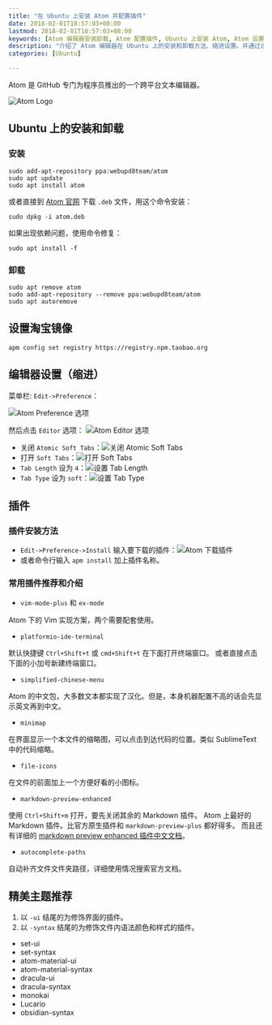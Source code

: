 ```yaml
---
title: "在 Ubuntu 上安装 Atom 并配置插件"
date: 2018-02-01T18:57:03+08:00
lastmod: 2018-02-01T18:57:03+08:00
keywords: [Atom 编辑器安装卸载, Atom 配置插件, Ubuntu 上安装 Atom, Atom 设置缩进]
description: "介绍了 Atom 编辑器在 Ubuntu 上的安装和卸载方法、缩进设置。并通过设置淘宝镜像加快速度。还推荐和介绍了几款常用的 Atom 插件和主题。"
categories: [Ubuntu]

---
```


Atom 是 GitHub 专门为程序员推出的一个跨平台文本编辑器。

<!--more-->

![Atom Logo](/images/install-atom-on-ubuntu/atom-logo.webp "Atom Logo")

## Ubuntu 上的安装和卸载

### 安装

```shell
sudo add-apt-repository ppa:webupd8team/atom
sudo apt update
sudo apt install atom
```

或者直接到 [Atom 官网](https://atom.io/ "Atom 官网") 下载 `.deb` 文件，用这个命令安装：

```shell
sudo dpkg -i atom.deb
```

如果出现依赖问题，使用命令修复：

```shell
sudo apt install -f
```

### 卸载

```shell
sudo apt remove atom
sudo add-apt-repository --remove ppa:webupd8team/atom
sudo apt autoremove
```

## 设置淘宝镜像

```shell
apm config set registry https://registry.npm.taobao.org
```

## 编辑器设置（缩进）

菜单栏: `Edit->Preference`：

![Atom Preference 选项](/images/install-atom-on-ubuntu/atom-preference.webp "Atom Preference 选项")

然后点击 `Editor` 选项：
![Atom Editor 选项](/images/install-atom-on-ubuntu/atom-editor.webp "Atom Editor 选项")

* 关闭 `Atomic Soft Tabs`：![关闭 Atomic Soft Tabs](/images/install-atom-on-ubuntu/close-atomic-soft-tabs.webp "关闭 Atomic Soft Tabs")
* 打开 `Soft Tabs`：![打开 Soft Tabs](/images/install-atom-on-ubuntu/open-soft-tabs.webp "打开 Soft Tabs")
* `Tab Length` 设为 `4`：![设置 Tab Length](/images/install-atom-on-ubuntu/set-tab-length.webp "设置 Tab Length")
* `Tab Type` 设为 `soft`：![设置 Tab Type](/images/install-atom-on-ubuntu/set-tab-type.webp "设置 Tab Type")

## 插件

### 插件安装方法

* `Edit->Preference->Install` 输入要下载的插件：![Atom 下载插件](/images/install-atom-on-ubuntu/download-plugin.webp "Atom 下载插件")
* 或者命令行输入 `apm install` 加上插件名称。

### 常用插件推荐和介绍

* `vim-mode-plus` 和 `ex-mode`

Atom 下的 Vim 实现方案，两个需要配套使用。

* `platformio-ide-terminal`

默认快捷键 `Ctrl+Shift+t` 或 `cmd+Shift+t` 在下面打开终端窗口。
或者直接点击下面的小加号新建终端窗口。

* `simplified-chinese-menu`

Atom 的中文包，大多数文本都实现了汉化。但是，本身机器配置不高的话会先显示英文再到中文。

* `minimap`

在界面显示一个本文件的缩略图，可以点击到达代码的位置。类似 SublimeText 中的代码缩略。

* `file-icons`

在文件的前面加上一个方便好看的小图标。

* `markdown-preview-enhanced`

使用 `Ctrl+Shift+m` 打开，要先关闭其余的 Markdown 插件。
Atom 上最好的 Markdown 插件。比官方原生插件和 `markdown-preview-plus` 都好得多。
而且还有详细的 [markdown preview enhanced 插件中文文档](https://shd101wyy.github.io/markdown-preview-enhanced/##/zh-cn/ "markdown preview enhanced 插件中文文档")。

* `autocomplete-paths`

自动补齐文件文件夹路径，详细使用情况搜索官方文档。

## 精美主题推荐

1. 以 `-ui` 结尾的为修饰界面的插件。
2. 以 `-syntax` 结尾的为修饰文件内语法颜色和样式的插件。

* set-ui
* set-syntax
* atom-material-ui
* atom-material-syntax
* dracula-ui
* dracula-syntax
* monokai
* Lucario
* obsidian-syntax